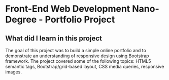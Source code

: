 Front-End Web Development Nano-Degree - Portfolio Project
===========================================================
What did I learn in this project
--------------------------------

The goal of this project was to build a simple online portfolio and to demonstrate an understanding of responsive design using Bootstrap framework. The project covered some of the following topics: HTML5 semantic tags, Bootstrap/grid-based layout, CSS media queries, responsive images.
